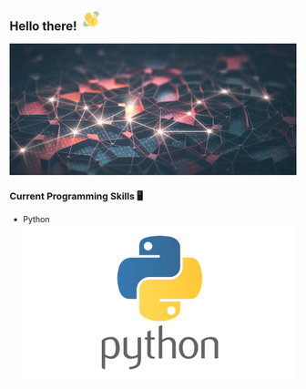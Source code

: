 ## Hello there!  <img src="waving.gif" width="40px">

![Image](GitHubBackground.jpg)

### Current Programming Skills :desktop_computer: 
- Python ![Image](python_logo.png)
<!--
**taamfp/taamfp** is a ✨ _special_ ✨ repository because its `README.md` (this file) appears on your GitHub profile.
-->
